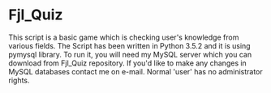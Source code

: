 # Fjl_Quiz
This script is a basic game which is checking user's knowledge from various fields.
The Script has been written in Python 3.5.2 and it is using pymysql library.
To run it, you will need my MySQL server which you can download from Fjl_Quiz repository.
If you'd like to make any changes in MySQL databases contact me on e-mail. Normal 'user' has no administrator rights.

